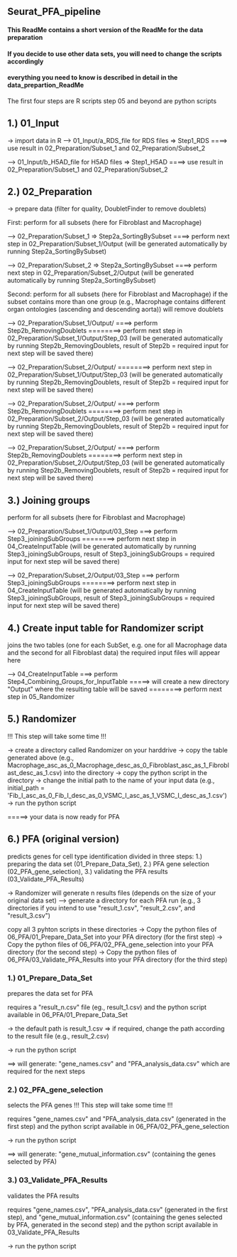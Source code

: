 ## Seurat_PFA_pipeline
#### This ReadMe contains a short version of the ReadMe for the data preparation
####  If you decide to use other data sets, you will need to change the scripts accordingly
####  everything you need to know is described in detail in the data_prepartion_ReadMe

The first four steps are R scripts
step 05 and beyond are python scripts


## 1.) 01_Input 
-> import data in R 
--> 01_Input/a_RDS_file for RDS files => Step1_RDS 
====> use result in 02_Preparation/Subset_1 and 02_Preparation/Subset_2

--> 01_Input/b_H5AD_file for H5AD files => Step1_H5AD 
====> use result in 02_Preparation/Subset_1 and 02_Preparation/Subset_2

## 2.) 02_Preparation
-> prepare data (filter for quality, DoubletFinder to remove doublets)

First:
perform for all subsets (here for Fibroblast and Macrophage)

--> 02_Preparation/Subset_1 => Step2a_SortingBySubset 
====> perform next step in 02_Preparation/Subset_1/Output (will be generated automatically by running Step2a_SortingBySubset)

--> 02_Preparation/Subset_2 => Step2a_SortingBySubset
====> perform next step in 02_Preparation/Subset_2/Output (will be generated automatically by running Step2a_SortingBySubset)

Second:
perform for all subsets (here for Fibroblast and Macrophage)
if the subset contains more than one group (e.g., Macrophage contains different organ ontologies (ascending and descending aorta)) 
will remove doublets 

--> 02_Preparation/Subset_1/Output/<firstSubset e.g. Macrophage_ascending aorta>
====> perform Step2b_RemovingDoublets 
========> perform next step in 02_Preparation/Subset_1/Output/Step_03 (will be generated automatically by running Step2b_RemovingDoublets,
                                          result of Step2b = required input for next step will be saved there)

--> 02_Preparation/Subset_2/Output/<secondSubset e.g. Macrophage_descending aorta>
========> perform next step in 02_Preparation/Subset_1/Output/Step_03 (will be generated automatically by running Step2b_RemovingDoublets,
                                          result of Step2b = required input for next step will be saved there)



--> 02_Preparation/Subset_2/Output/<firstSubset e.g. Fibroblast_ascending aorta>
====> perform Step2b_RemovingDoublets 
========> perform next step in 02_Preparation/Subset_2/Output/Step_03 (will be generated automatically by running Step2b_RemovingDoublets,
                                                                       result of Step2b = required input for next step will be saved there)

--> 02_Preparation/Subset_2/Output/<secondSubset e.g. Fibroblast_descending aorta>
====> perform Step2b_RemovingDoublets 
========> perform next step in 02_Preparation/Subset_2/Output/Step_03 (will be generated automatically by running Step2b_RemovingDoublets,
                                                                       result of Step2b = required input for next step will be saved there)

## 3.) Joining groups
perform for all subsets (here for Fibroblast and Macrophage)

--> 02_Preparation/Subset_1/Output/03_Step
===> perform Step3_joiningSubGroups
========> perform next step in 04_CreateInputTable (will be generated automatically by running Step3_joiningSubGroups,
                                                    result of Step3_joiningSubGroups = required input for next step will be saved there)

--> 02_Preparation/Subset_2/Output/03_Step
===> perform Step3_joiningSubGroups
========> perform next step in 04_CreateInputTable (will be generated automatically by running Step3_joiningSubGroups,
                                                    result of Step3_joiningSubGroups = required input for next step will be saved there)

## 4.) Create input table for Randomizer script
joins the two tables (one for each SubSet, e.g. one for all Macrophage data and the second for all Fibroblast data)
the required input files will appear here

--> 04_CreateInputTable
===> perform Step4_Combining_Groups_for_InputTable
=====>  will create a new directory "Output" where the resulting table will be saved
========> perform next step in 05_Randomizer 

## 5.) Randomizer  
!!! This step will take some time !!!

-> create a directory called Randomizer on your harddrive
-> copy the table generated above (e.g., Macrophage_asc_as_0_Macrophage_desc_as_0_Fibroblast_asc_as_1_Fibroblast_desc_as_1.csv)
	into the directory
-> copy the python script in the directory
-> change the initial path to the name of your input data (e.g., initial_path = 'Fib_I_asc_as_0_Fib_I_desc_as_0_VSMC_I_asc_as_1_VSMC_I_desc_as_1.csv')
-> run the python script

=====> your data is now ready for PFA

## 6.) PFA (original version)
predicts genes for cell type identification 
divided in three steps: 
	1.) preparing the data set (01_Prepare_Data_Set), 
	2.) PFA gene selection (02_PFA_gene_selection),
	3.) validating the PFA results (03_Validate_PFA_Results)

-> Randomizer will generate n results files (depends on the size of your original data set)
--> generate a directory for each PFA run (e.g., 3 directories if you intend to use "result_1.csv", "result_2.csv", and "result_3.csv")

copy all 3 pyhton scripts in these directories
-> Copy the python files of 06_PFA/01_Prepare_Data_Set into your PFA directory (for the first step)
-> Copy the python files of 06_PFA/02_PFA_gene_selection into your PFA directory (for the second step)
-> Copy the python files of 06_PFA/03_Validate_PFA_Results into your PFA directory (for the third step)

### 1.) 01_Prepare_Data_Set
prepares the data set for PFA

requires a "result_n.csv" file (eg., result_1.csv)
and the python script available in 06_PFA/01_Prepare_Data_Set

-> the default path is result_1.csv => if required, change the path according to the result file (e.g., result_2.csv)

-> run the python script

==> will generate: "gene_names.csv" and "PFA_analysis_data.csv" which are required for the next steps

### 2.) 02_PFA_gene_selection 
selects the PFA genes
!!! This step will take some time !!!

requires "gene_names.csv" and "PFA_analysis_data.csv" (generated in the first step)
and the python script available in 06_PFA/02_PFA_gene_selection

-> run the python script

==> will generate: "gene_mutual_information.csv" (containing the genes selected by PFA)

### 3.) 03_Validate_PFA_Results
validates the PFA results

requires "gene_names.csv", "PFA_analysis_data.csv" (generated in the first step), 
and "gene_mutual_information.csv" (containing the genes selected by PFA, generated in the second step)
and the python script available in 03_Validate_PFA_Results

-> run the python script

